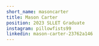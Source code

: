 ```yaml
---
short_name: masoncarter
title: Mason Carter
position: 2023 SLLET Graduate
instagram: pillowfists99
linkedin: mason-carter-23762a146
---
```

